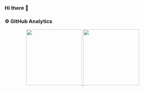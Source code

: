 ### Hi there 👋

<!--
**AdiTya-Dev31/AdiTya-Dev31** is a ✨ _special_ ✨ repository because its `README.md` (this file) appears on your GitHub profile.

Here are some ideas to get you started:

- 🔭 I’m currently working on ...
- 🌱 I’m currently learning ...
- 👯 I’m looking to collaborate on ...
- 🤔 I’m looking for help with ...
- 💬 Ask me about ...
- 📫 How to reach me: ...
- 😄 Pronouns: ...
- ⚡ Fun fact: ...
-->


### ⚙️ GitHub Analytics
<p align="center">
<a href="https://github.com/hemangdtu">
  <img height="180em" src="https://github-readme-stats-eight-theta.vercel.app/api?username=hemangdtu&show_icons=true&theme=algolia&include_all_commits=true&count_private=true"/>
  <img height="180em" src="https://github-readme-stats-eight-theta.vercel.app/api/top-langs/?username=hemangdtu&layout=compact&langs_count=8&theme=algolia"/>
</a>
</p>

